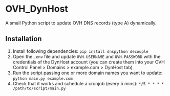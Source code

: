 # OVH_DynHost
A small Python script to update OVH DNS records (type A) dynamically.

## Installation
1. Install following dependencies:
   `pip install dnspython decouple`
2. Open the `.env` file and update `OVH-USERNAME` and `OVH-PASSWORD` with the credentials of the DynHost account (you can create them into your OVH Control Panel > Domains > example.com > DynHost tab)
3. Run the script passing one or more domain names you want to update: `python main.py example.com`
4. Check that it works and schedule a cronjob (every 5 mins): `*/5 * * * * /path/to/script/main.py`
